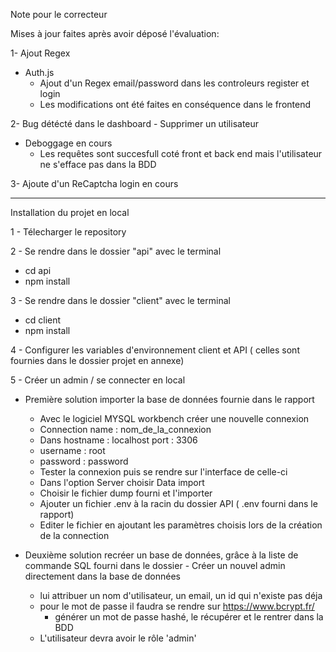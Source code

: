 Note pour le correcteur

Mises à jour faites après avoir déposé l'évaluation:

1- Ajout Regex
  - Auth.js
    - Ajout d'un Regex email/password dans les controleurs register et  login
    - Les modifications  ont été faites en conséquence dans le frontend

2- Bug détécté dans le dashboard - Supprimer un utilisateur
  - Deboggage en cours
    - Les requêtes sont succesfull coté front et back end mais l'utilisateur ne s'efface pas dans la BDD

3- Ajoute d'un ReCaptcha login en cours

-------------------------------
Installation du projet en local 

1 - Télecharger le repository

2 - Se rendre dans le dossier "api" avec le terminal
  - cd api
  - npm install

3 - Se rendre dans le dossier "client" avec le terminal
  - cd client
  - npm install

4 - Configurer les variables d'environnement client et API ( celles sont fournies dans le dossier projet en annexe)

5 - Créer un admin / se connecter en local
  - Première solution importer la base de données fournie dans le rapport 
    - Avec le logiciel MYSQL workbench créer une nouvelle connexion
    - Connection name : nom_de_la_connexion
    - Dans hostname : localhost port : 3306
    - username : root
    - password : password
    - Tester la connexion puis se rendre sur l'interface de celle-ci
    - Dans l'option Server choisir Data import
    - Choisir le fichier dump fourni et l'importer
    - Ajouter un fichier .env à la racin du dossier API ( .env fourni dans le rapport)
    - Editer le fichier en ajoutant les paramètres choisis lors de la création de la connection

   - Deuxième solution recréer un base de données, grâce à la liste de commande SQL fourni dans le dossier
    - Créer un nouvel admin directement dans la base de données
        - lui attribuer un nom d'utilisateur, un email, un id qui n'existe pas déja
        - pour le mot de passe il faudra se rendre sur https://www.bcrypt.fr/
          - générer un mot de passe hashé, le récupérer et le rentrer dans la BDD
     - L'utilisateur devra avoir le rôle 'admin'
